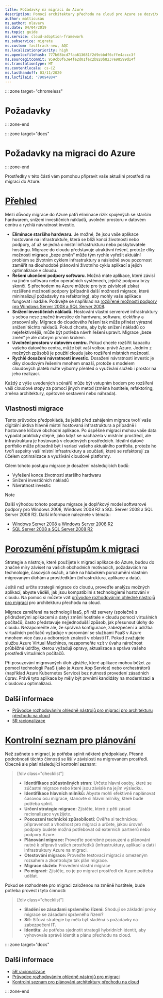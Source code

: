 ```yaml
---
title: Požadavky na migraci do Azure
description: Pomocí architektury přechodu na cloud pro Azure se dozvíte, jak připravit migraci Azure a jaké požadavky potřebujete pro úspěšný projekt migrace.
author: matticusau
ms.author: mlavery
ms.date: 04/04/2019
ms.topic: guide
ms.service: cloud-adoption-framework
ms.subservice: migrate
ms.custom: fasttrack-new, AQC
ms.localizationpriority: high
ms.openlocfilehash: 777b68bcd7faa613681f2d9ebbdf6cffe4accc3f
ms.sourcegitcommit: 959cb0f63e4fe2d01fec2b820b8237e98599d14f
ms.translationtype: HT
ms.contentlocale: cs-CZ
ms.lasthandoff: 03/11/2020
ms.locfileid: "79094804"
---
```

::: zone target="chromeless"

# <a name="prerequisites"></a>Požadavky

::: zone-end

::: zone target="docs"

# <a name="prerequisites-for-migrating-to-azure"></a>Požadavky na migraci do Azure

::: zone-end

Prostředky v této části vám pomohou připravit vaše aktuální prostředí na migraci do Azure.

# <a name="overview"></a>[Přehled](#tab/Overview)

Mezi důvody migrace do Azure patří eliminace rizik spojených se starším hardwarem, snížení investičních nákladů, uvolnění prostoru v datovém centru a rychlá návratnost investic.

- **Eliminace staršího hardwaru.** Je možné, že jsou vaše aplikace hostované na infrastruktuře, která se blíží konci životnosti nebo podpory, ať už se jedná o místní infrastrukturu nebo poskytovatele hostingu. Migrace do cloudu představuje atraktivní řešení, protože díky možnosti migrace „beze změn“ může tým rychle vyřešit aktuální problém se životním cyklem infrastruktury a následně svou pozornost zaměřit na dlouhodobé plánování životního cyklu aplikací a jejich optimalizace v cloudu.
- **Řešení ukončení podpory softwaru.** Možná máte aplikace, které závisí na jiném softwaru nebo operačních systémech, jejichž podpora brzy skončí. S přechodem na Azure můžete pro tyto závislosti získat rozšířené možnosti podpory (případně další možnosti migrace, které minimalizují požadavky na refaktoring), aby mohly vaše aplikace fungovat i nadále. Podívejte se například na [rozšířené možnosti podpory pro Windows Server 2008 a SQL Server 2008](https://azure.microsoft.com/blog/announcing-new-options-for-sql-server-2008-and-windows-server-2008-end-of-support).
- **Snížení investičních nákladů.** Hostování vlastní serverové infrastruktury s sebou nese značné investice do hardwaru, softwaru, elektřiny a pracovní síly. Migrace do cloudového řešení tak může přinést výrazné snížení těchto nákladů. Pokud chcete, aby bylo snížení nákladů co nejefektivnější, může být potřeba návrh řešení upravit. Migrace „beze změn“ je ale dobrým prvním krokem.
- **Uvolnění prostoru v datovém centru.** Pokud chcete rozšířit kapacitu vašeho datového centra, může být vaší volbou právě Azure. Jedním z možných způsobů je použití cloudu jako rozšíření místních možností.
- **Rychlé dosažení návratnosti investic.** Dosažení návratnosti investic je díky cloudovým řešením mnohem snazší, protože s modelem cloudových plateb máte výborný přehled o využívání služeb i prostor na jeho realizaci.

Každý z výše uvedených scénářů může být vstupním bodem pro rozšíření vaší cloudové stopy za pomocí jiných metod (změna hostitele, refaktoring, změna architektury, opětovné sestavení nebo náhrada).

## <a name="migration-characteristics"></a>Vlastnosti migrace

Tento průvodce předpokládá, že ještě před zahájením migrace tvoří vaše digitální aktiva hlavně místní hostovaná infrastruktura a případně i hostované klíčové obchodní aplikace. Po úspěšné migraci mohou vaše data vypadat prakticky stejně, jako když se nacházela v místním prostředí, ale infrastruktura je hostovaná v cloudových prostředcích. Ideální datové portfolio může případně být i variací vašeho aktuálního portfolia, protože ho tvoří aspekty vaší místní infrastruktury a součásti, které se refaktorují za účelem optimalizace a využívání cloudové platformy.

Cílem tohoto postupu migrace je dosažení následujících bodů:

- Vyřešení konce životnosti staršího hardwaru
- Snížení investičních nákladů
- Návratnost investic

> [!NOTE]
> Další výhodou tohoto postupu migrace je doplňkový model softwarové podpory pro Windows 2008, Windows 2008 R2 a SQL Server 2008 a SQL Server 2008 R2. Další informace naleznete v tématu:
>
> - [Windows Server 2008 a Windows Server 2008 R2](https://www.microsoft.com/cloud-platform/windows-server-2008)
> - [SQL Server 2008 a SQL Server 2008 R2](https://www.microsoft.com/sql-server/sql-server-2008)

# <a name="understand-migration-approaches"></a>[Porozumění přístupům k migraci](#tab/Approach)

Strategie a nástroje, které použijete k migraci aplikace do Azure, budou do značné míry záviset na vašich obchodních motivacích, požadavcích na technologie, časových osách, a také na hlubokém porozumění vlastním migrovaným úlohám a prostředkům (infrastruktura, aplikace a data).

Ještě než určíte strategii migrace do cloudu, proveďte analýzu možných aplikací, abyste věděli, jak jsou kompatibilní s technologiemi hostování v cloudu. Na pomoc si můžete vzít [průvodce rozhodováním ohledně nástrojů pro migraci](../../decision-guides/migrate-decision-guide/index.md) pro architekturu přechodu na cloud.

Migrace zaměřená na technologii IaaS, při níž servery (společně s přidruženými aplikacemi a daty) změní hostitele v cloudu pomocí virtuálních počítačů, často představuje nejjednodušší způsob, jak přesunout úlohy do cloudu. Nezapomeňte ale, že správná konfigurace, zabezpečení a údržba virtuálních počítačů vyžaduje v porovnání se službami PaaS v Azure mnohem více času a odborných znalostí v oblasti IT. Pokud zvažujete službu Azure Virtual Machines, nezapomeňte vzít v úvahu náročnost průběžné údržby, kterou vyžadují opravy, aktualizace a správa vašeho prostředí virtuálních počítačů.

Při posuzování migrovaných úloh zjistěte, které aplikace mohou běžet za pomocí technologií PaaS (jako je Azure App Service) nebo orchestrátorů (například Azure Kubernetes Service) bez nutnosti provedení zásadních úprav. Právě tyto aplikace by měly být prvními kandidáty na modernizaci a cloudovou optimalizaci.

## <a name="learn-more"></a>Další informace

- [Průvodce rozhodováním ohledně nástrojů pro migraci pro architekturu přechodu na cloud](../../decision-guides/migrate-decision-guide/index.md)
- [5R racionalizace](../../digital-estate/5-rs-of-rationalization.md)

# <a name="planning-checklist"></a>[Kontrolní seznam pro plánování](#tab/Checklist)

Než začnete s migrací, je potřeba splnit některé předpoklady. Přesné podrobnosti těchto činností se liší v závislosti na migrovaném prostředí. Obecně ale platí následující kontrolní seznam:

> [!div class="checklist"]
>
> - **Identifikace zúčastněných stran:** Určete hlavní osoby, které se zúčastní migrace nebo které jsou závislé na jejím výsledku.
> - **Identifikace hlavních milníků:** Abyste mohli efektivně naplánovat časovou osu migrace, stanovte si hlavní milníky, které bude potřeba splnit.
> - **Určení strategie migrace:** Zjistěte, které z pěti zásad racionalizace využijete.
> - **Posouzení technické způsobilosti:** Ověřte si technickou připravenost a vhodnost pro migraci a určete, jakou úroveň podpory budete možná potřebovat od externích partnerů nebo podpory Azure.
> - **Plánování migrace:** Proveďte podrobné posouzení a plánování nutné k přípravě vašich prostředků (infrastruktury, aplikací a dat) i infrastruktury Azure na migraci.
> - **Otestování migrace:** Proveďte testovací migraci s omezeným rozsahem a zkontrolujte tak plán migrace.
> - **Migrace služeb:** Provedení vlastní migrace
> - **Po migraci:** Zjistěte, co je po migraci prostředí do Azure potřeba udělat.

Pokud se rozhodnete pro migraci založenou na změně hostitele, bude potřeba provést i tyto činnosti:

> [!div class="checklist"]
>
> - **Sladění se zásadami správného řízení:** Shodují se základní prvky migrace se zásadami správného řízení?
> - **Síť:** Síťová strategie by měla být sladěná s požadavky na zabezpečení IT.
> - **Identita:** Je potřeba sjednotit strategii hybridních identit, aby vyhovovala správě identit a plánu přechodu na cloud.

::: zone target="docs"

<!-- markdownlint-disable MD024 -->

## <a name="learn-more"></a>Další informace

- [5R racionalizace](../../digital-estate/5-rs-of-rationalization.md)
- [Průvodce rozhodováním ohledně nástrojů pro migraci](../../decision-guides/migrate-decision-guide/index.md)
- [Kontrolní seznam pro plánování architektury přechodu na cloud](../migration-considerations/prerequisites/planning-checklist.md)

::: zone-end
